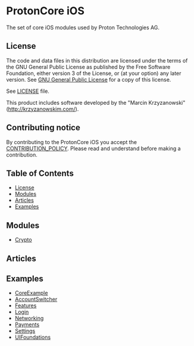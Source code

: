 # ProtonCore iOS

The set of core iOS modules used by Proton Technologies AG.

## License

The code and data files in this distribution are licensed under the terms of the GNU General Public License as published by the Free Software Foundation, either version 3 of the License, or (at your option) any later version. See [GNU General Public License](https://www.gnu.org/licenses/gpl-3.0.html) for a copy of this license.

See [LICENSE](LICENSE) file.

This product includes software developed by the "Marcin Krzyzanowski" (http://krzyzanowskim.com/).

## Contributing notice

By contributing to the ProtonCore iOS you accept the [CONTRIBUTION_POLICY](CONTRIBUTION_POLICY.md). Please read and understand before making a contribution.

## Table of Contents

<!-- TOC depthFrom:3 -->
- [License](#License)
- [Modules](#Modules)
- [Articles](#Articles)
- [Examples](#Examples)
<!-- /TOC -->

## Modules

- [Crypto](libraries/Crypto/Readme.md)

## Articles

## Examples

- [CoreExample](apps/CoreExample)
- [AccountSwitcher](apps/example-accountswitcher)
- [Features](apps/example-features)
- [Login](apps/example-login)
- [Networking](apps/example-networking)
- [Payments](apps/example-payments)
- [Settings](apps/example-settings)
- [UIFoundations](apps/example-uifoundations)
